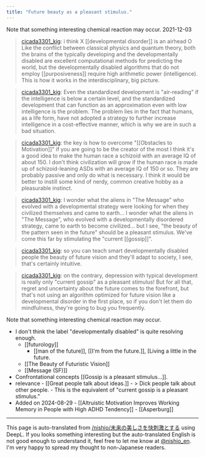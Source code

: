 ```yaml
---
title: "Future beauty as a pleasant stimulus."
---
```


Note that something interesting chemical reaction may occur.
2021-12-03
> [cicada3301_kig](https://twitter.com/cicada3301_kig/status/1466283297697189888): i think
> X [[developmental disorder]] is an airhead
> O Like the conflict between classical physics and quantum theory, both the brains of the typically developing and the developmentally disabled are excellent computational methods for predicting the world, but the developmentally disabled algorithms that do not employ [[purposiveness]] require high arithmetic power (intelligence).
> This is how it works in the interdisciplinary, big picture.

> [cicada3301_kig](https://twitter.com/cicada3301_kig/status/1466284388925116416): Even the standardized development is "air-reading" if the intelligence is below a certain level, and the standardized development that can function as an approximation even with low intelligence is the problem. The problem lies in the fact that humans, as a life form, have not adopted a strategy to further increase intelligence in a cost-effective manner, which is why we are in such a bad situation.

> [cicada3301_kig](https://twitter.com/cicada3301_kig/status/1466286286587662337): the key is how to overcome "[[Obstacles to Motivation]]" if you are going to be the creator of the most I think it's a good idea to make the human race a schizoid with an average IQ of about 150. I don't think civilization will grow if the human race is made up of schizoid-leaning ASDs with an average IQ of 150 or so. They are probably passive and only do what is necessary. I think it would be better to instill some kind of nerdy, common creative hobby as a pleasurable instinct.

> [cicada3301_kig](https://twitter.com/cicada3301_kig/status/1466288103497224198): I wonder what the aliens in "The Message" who evolved with a developmental strategy were looking for when they civilized themselves and came to earth... I wonder what the aliens in "The Message", who evolved with a developmentally disordered strategy, came to earth to become civilized... but I see, "the beauty of the pattern seen in the future" should be a pleasant stimulus.
> We've come this far by stimulating the "current [[gossip]]".

> [cicada3301_kig](https://twitter.com/cicada3301_kig/status/1466288866839519237): so you can teach smart developmentally disabled people the beauty of future vision and they'll adapt to society, I see, that's certainly intuitive.

> [cicada3301_kig](https://twitter.com/cicada3301_kig/status/1466289704576319489): on the contrary, depression with typical development is really only "current gossip" as a pleasant stimulus!
> But for all that, regret and uncertainty about the future comes to the forefront, but that's not using an algorithm optimized for future vision like a developmental disorder in the first place, so if you don't let them do mindfulness, they're going to bug you frequently.

Note that something interesting chemical reaction may occur.
- I don't think the label "developmentally disabled" is quite resolving enough.
    - [[futurology]]
        - [[man of the future]], [[I'm from the future.]], [Living a little in the future.
    - [[The Beauty of Futuristic Vision]]
    - [[Message (SF)]]
- Confrontational concepts [[Gossip is a pleasant stimulus...]].
- relevance
        - [[Great people talk about ideas.]]
        - > Dick people talk about other people.
        - This is the equivalent of "current gossip is a pleasant stimulus."
- Added on 2024-08-29
        - [[Altruistic Motivation Improves Working Memory in People with High ADHD Tendency]]
        - [[Asperburg]]

---
This page is auto-translated from [/nishio/未来の美しさを快刺激とする](https://scrapbox.io/nishio/未来の美しさを快刺激とする) using DeepL. If you looks something interesting but the auto-translated English is not good enough to understand it, feel free to let me know at [@nishio_en](https://twitter.com/nishio_en). I'm very happy to spread my thought to non-Japanese readers.